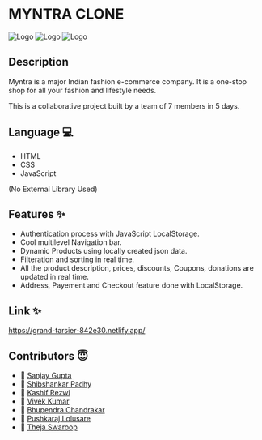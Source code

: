  # MYNTRA CLONE
   ![Logo](https://img.shields.io/github/last-commit/Shibshankar01/Myntra)
   ![Logo](https://img.shields.io/github/languages/code-size/Shibshankar01/Myntra)
   ![Logo](https://img.shields.io/github/contributors/Shibshankar01/Myntra)
  
 ## Description
   Myntra is a major Indian fashion e-commerce company. It is a one-stop shop for all your fashion and lifestyle needs. 
   
   This is a collaborative project built by a team of 7 members in 5 days.
   
 ## Language 💻
- HTML
- CSS
- JavaScript

(No External Library Used)

## Features ✨

- Authentication process with JavaScript LocalStorage.
- Cool multilevel Navigation bar.
- Dynamic Products using locally created json data.
- Filteration and sorting in real time.
- All the product description, prices, discounts, Coupons, donations are updated in real time.
- Address, Payement and Checkout feature done with LocalStorage.

## Link ✨
   https://grand-tarsier-842e30.netlify.app/ 
   
## Contributors  😇

- 👤 [Sanjay Gupta](https://github.com/IamSanjayGupta)
- 👤 [Shibshankar Padhy](https://github.com/Shibshankar01)
- 👤 [Kashif Rezwi](https://github.com/Kashifrezwi)
- 👤 [Vivek Kumar](https://github.com/Vivekkumar06)
- 👤 [Bhupendra Chandrakar](https://github.com/bkcjanta)
- 👤 [Pushkaraj Lolusare](https://github.com/p9168247913)
- 👤 [Theja Swaroop](https://github.com/Swarooptheja)
